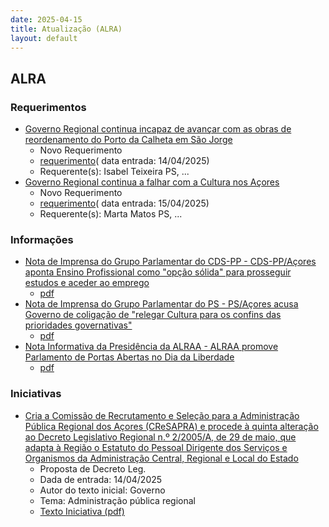 ```yaml
---
date: 2025-04-15
title: Atualização (ALRA)
layout: default
---
```

## ALRA

### Requerimentos

* [Governo Regional continua incapaz de avançar com as obras de reordenamento do Porto da Calheta em São Jorge](http://base.alra.pt:82/4DACTION/w_pesquisa_registo/4/8796)
  * Novo Requerimento
  * [requerimento](http://base.alra.pt:82/Doc_Req/XIIIreque332.pdf)( data entrada: 14/04/2025)
  * Requerente(s): Isabel Teixeira PS, ...
* [Governo Regional continua a falhar com a Cultura nos Açores](http://base.alra.pt:82/4DACTION/w_pesquisa_registo/4/8798)
  * Novo Requerimento
  * [requerimento](http://base.alra.pt:82/Doc_Req/XIIIreque333.pdf)( data entrada: 15/04/2025)
  * Requerente(s): Marta Matos PS, ...

### Informações

* [Nota de Imprensa do Grupo Parlamentar do CDS-PP - CDS-PP/Açores aponta Ensino Profissional como "opção sólida" para prosseguir estudos e aceder ao emprego](http://base.alra.pt:82/4DACTION/w_pesquisa_registo/8/21521)
  * [pdf](http://base.alra.pt:82/Doc_Noticias/NI21521.pdf)
* [Nota de Imprensa do Grupo Parlamentar do PS - PS/Açores acusa Governo de coligação de "relegar Cultura para os confins das prioridades governativas"](http://base.alra.pt:82/4DACTION/w_pesquisa_registo/8/21522)
  * [pdf](http://base.alra.pt:82/Doc_Noticias/NI21522.pdf)
* [Nota Informativa da Presidência da ALRAA - ALRAA promove Parlamento de Portas Abertas no Dia da Liberdade](http://base.alra.pt:82/4DACTION/w_pesquisa_registo/8/21523)
  * [pdf](http://base.alra.pt:82/Doc_Noticias/NI21523.pdf)

### Iniciativas

* [Cria a Comissão de Recrutamento e Seleção para a Administração Pública Regional dos Açores (CReSAPRA) e procede à quinta alteração ao Decreto Legislativo Regional n.º 2/2005/A, de 29 de maio, que adapta à Região o Estatuto do Pessoal Dirigente dos Serviços e Organismos da Administração Central, Regional e Local do Estado](http://base.alra.pt:82/4DACTION/w_pesquisa_registo/3/3703)
  * Proposta de Decreto Leg.
  * Dada de entrada: 14/04/2025
  * Autor do texto inicial: Governo
  * Tema: Administração pública regional
  * [Texto Iniciativa (pdf)](http://base.alra.pt:82/iniciativas/iniciativas/XIIIEPpDLR029.pdf)
